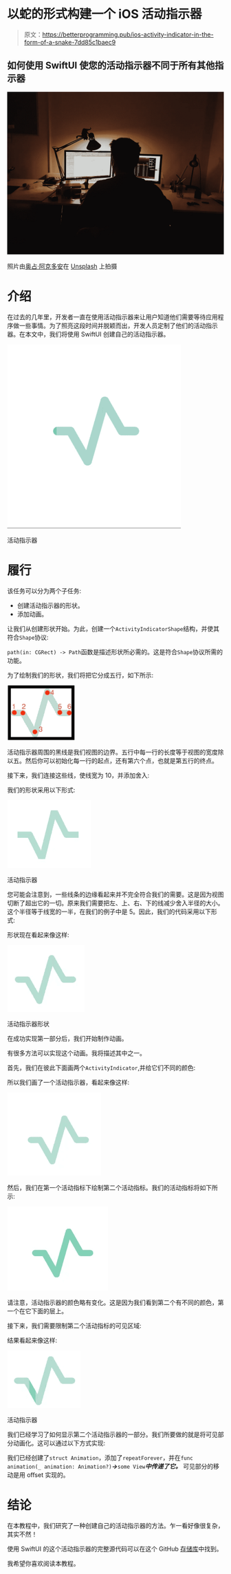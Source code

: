 # 以蛇的形式构建一个 iOS 活动指示器

> 原文：<https://betterprogramming.pub/ios-activity-indicator-in-the-form-of-a-snake-7dd85c1baec9>

## 如何使用 SwiftUI 使您的活动指示器不同于所有其他指示器

![](img/ae052ee67b9eee07bbd8eaaa992dcb1a.png)

照片由[奥占·阿克多安](https://unsplash.com/@jeffgry?utm_source=unsplash&utm_medium=referral&utm_content=creditCopyText)在 [Unsplash](https://unsplash.com/s/photos/loading-screen?utm_source=unsplash&utm_medium=referral&utm_content=creditCopyText) 上拍摄

# 介绍

在过去的几年里，开发者一直在使用活动指示器来让用户知道他们需要等待应用程序做一些事情。为了照亮这段时间并脱颖而出，开发人员定制了他们的活动指示器。在本文中，我们将使用 SwiftUI 创建自己的活动指示器。

![](img/3adf4b14c7019ae5ad2bebfce3cac91d.png)

活动指示器

# 履行

该任务可以分为两个子任务:

*   创建活动指示器的形状。
*   添加动画。

让我们从创建形状开始。为此，创建一个`ActivityIndicatorShape`结构，并使其符合`Shape`协议:

`path(in: CGRect) -> Path`函数是描述形状所必需的。这是符合`Shape`协议所需的功能。

为了绘制我们的形状，我们将把它分成五行，如下所示:

![](img/7c9d589b34bd592d06ab90cddc92504e.png)

活动指示器周围的黑线是我们视图的边界。五行中每一行的长度等于视图的宽度除以五。然后你可以初始化每一行的起点，还有第六个点，也就是第五行的终点。

接下来，我们连接这些线，使线宽为 10，并添加舍入:

我们的形状采用以下形式:

![](img/3da008744392002231ae5666b36c8cf0.png)

活动指示器

您可能会注意到，一些线条的边缘看起来并不完全符合我们的需要。这是因为视图切断了超出它的一切。原来我们需要把左、上、右、下的线减少舍入半径的大小。这个半径等于线宽的一半，在我们的例子中是 5。因此，我们的代码采用以下形式:

形状现在看起来像这样:

![](img/9018a7046dc83d22c8128135de7a0065.png)

活动指示器形状

在成功实现第一部分后，我们开始制作动画。

有很多方法可以实现这个动画。我将描述其中之一。

首先，我们在彼此下面画两个`ActivityIndicator`,并给它们不同的颜色:

所以我们画了一个活动指示器，看起来像这样:

![](img/7554102a993f1562e447d0a94ea830f9.png)

然后，我们在第一个活动指标下绘制第二个活动指标。我们的活动指标将如下所示:

![](img/75beaf56ad00a88bb2003608f4234463.png)

请注意，活动指示器的颜色略有变化。这是因为我们看到第二个有不同的颜色，第一个在它下面的层上。

接下来，我们需要限制第二个活动指标的可见区域:

结果看起来像这样:

![](img/7f2a6a3cbb6a86520c81f260d164f834.png)

活动指示器

我们已经学习了如何显示第二个活动指示器的一部分。我们所要做的就是将可见部分动画化。这可以通过以下方式实现:

我们已经创建了`struct Animation`，添加了`repeatForever`，并在`func animation(_ animation: Animation?)`***->***`some View`***中传递了它。*** 可见部分的移动是用 offset 实现的。

# 结论

在本教程中，我们研究了一种创建自己的活动指示器的方法。乍一看好像很复杂，其实不然！

使用 SwiftUI 的这个活动指示器的完整源代码可以在这个 GitHub [存储库](https://github.com/VPavelDm/ProgressBar)中找到。

我希望你喜欢阅读本教程。